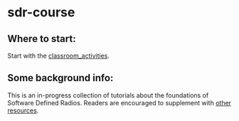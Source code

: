 # sdr-course

## Where to start:

Start with the [classroom_activities](https://github.com/python-can-define-radio/sdr-course/tree/main/classroom_activities).

## Some background info:

This is an in-progress collection of tutorials about the foundations of Software Defined Radios. Readers are encouraged to supplement with [other resources](https://github.com/python-can-define-radio/sdr-course/blob/main/resources/README.md).
